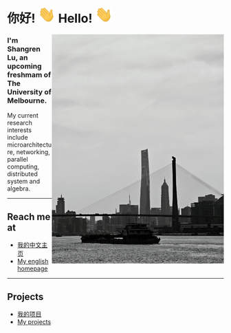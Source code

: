 # 你好! <img src="https://github.com/EEddeenn/EEddeenn/blob/main/Hi.gif" width="40px"> Hello! <img src="https://github.com/EEddeenn/EEddeenn/blob/main/Hi.gif" width="40px">

<img align="right" width="400" src="https://github.com/EEddeenn/EEddeenn/blob/main/shanghai.jpg" />

### I'm Shangren Lu, an upcoming freshmam of The University of Melbourne.

My current research interests include microarchitecture, networking, parallel computing, distributed system and algebra.

---

## Reach me at
- [我的中文主页](https://shangrenlu.cn/)
- [My english homepage](https://shangren.lu/)

---

## Projects
- [我的项目](https://projects.shangrenlu.cn/)
- [My projects](https://projects.shangren.lu/)